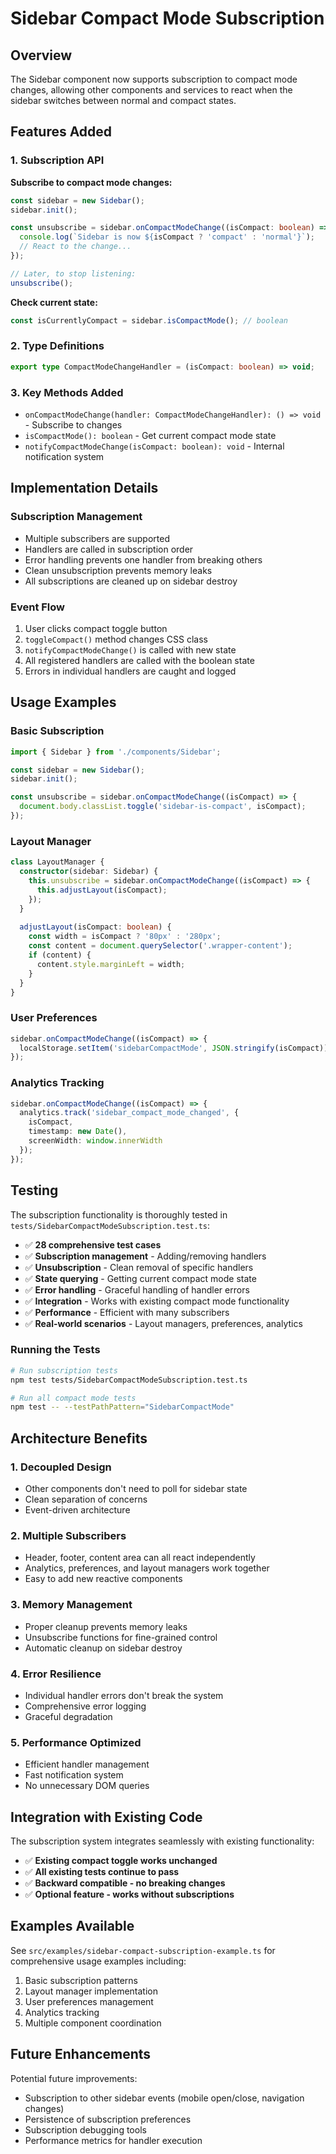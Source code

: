 # Sidebar Compact Mode Subscription

## Overview

The Sidebar component now supports subscription to compact mode changes, allowing other components and services to react when the sidebar switches between normal and compact states.

## Features Added

### 1. Subscription API

**Subscribe to compact mode changes:**
```typescript
const sidebar = new Sidebar();
sidebar.init();

const unsubscribe = sidebar.onCompactModeChange((isCompact: boolean) => {
  console.log(`Sidebar is now ${isCompact ? 'compact' : 'normal'}`);
  // React to the change...
});

// Later, to stop listening:
unsubscribe();
```

**Check current state:**
```typescript
const isCurrentlyCompact = sidebar.isCompactMode(); // boolean
```

### 2. Type Definitions

```typescript
export type CompactModeChangeHandler = (isCompact: boolean) => void;
```

### 3. Key Methods Added

- `onCompactModeChange(handler: CompactModeChangeHandler): () => void` - Subscribe to changes
- `isCompactMode(): boolean` - Get current compact mode state
- `notifyCompactModeChange(isCompact: boolean): void` - Internal notification system

## Implementation Details

### Subscription Management
- Multiple subscribers are supported
- Handlers are called in subscription order
- Error handling prevents one handler from breaking others
- Clean unsubscription prevents memory leaks
- All subscriptions are cleaned up on sidebar destroy

### Event Flow
1. User clicks compact toggle button
2. `toggleCompact()` method changes CSS class
3. `notifyCompactModeChange()` is called with new state
4. All registered handlers are called with the boolean state
5. Errors in individual handlers are caught and logged

## Usage Examples

### Basic Subscription
```typescript
import { Sidebar } from './components/Sidebar';

const sidebar = new Sidebar();
sidebar.init();

const unsubscribe = sidebar.onCompactModeChange((isCompact) => {
  document.body.classList.toggle('sidebar-is-compact', isCompact);
});
```

### Layout Manager
```typescript
class LayoutManager {
  constructor(sidebar: Sidebar) {
    this.unsubscribe = sidebar.onCompactModeChange((isCompact) => {
      this.adjustLayout(isCompact);
    });
  }
  
  adjustLayout(isCompact: boolean) {
    const width = isCompact ? '80px' : '280px';
    const content = document.querySelector('.wrapper-content');
    if (content) {
      content.style.marginLeft = width;
    }
  }
}
```

### User Preferences
```typescript
sidebar.onCompactModeChange((isCompact) => {
  localStorage.setItem('sidebarCompactMode', JSON.stringify(isCompact));
});
```

### Analytics Tracking
```typescript
sidebar.onCompactModeChange((isCompact) => {
  analytics.track('sidebar_compact_mode_changed', {
    isCompact,
    timestamp: new Date(),
    screenWidth: window.innerWidth
  });
});
```

## Testing

The subscription functionality is thoroughly tested in `tests/SidebarCompactModeSubscription.test.ts`:

- ✅ **28 comprehensive test cases**
- ✅ **Subscription management** - Adding/removing handlers
- ✅ **Unsubscription** - Clean removal of specific handlers
- ✅ **State querying** - Getting current compact mode state
- ✅ **Error handling** - Graceful handling of handler errors
- ✅ **Integration** - Works with existing compact mode functionality
- ✅ **Performance** - Efficient with many subscribers
- ✅ **Real-world scenarios** - Layout managers, preferences, analytics

### Running the Tests

```bash
# Run subscription tests
npm test tests/SidebarCompactModeSubscription.test.ts

# Run all compact mode tests
npm test -- --testPathPattern="SidebarCompactMode"
```

## Architecture Benefits

### 1. **Decoupled Design**
- Other components don't need to poll for sidebar state
- Clean separation of concerns
- Event-driven architecture

### 2. **Multiple Subscribers**
- Header, footer, content area can all react independently
- Analytics, preferences, and layout managers work together
- Easy to add new reactive components

### 3. **Memory Management**
- Proper cleanup prevents memory leaks
- Unsubscribe functions for fine-grained control
- Automatic cleanup on sidebar destroy

### 4. **Error Resilience**
- Individual handler errors don't break the system
- Comprehensive error logging
- Graceful degradation

### 5. **Performance Optimized**
- Efficient handler management
- Fast notification system
- No unnecessary DOM queries

## Integration with Existing Code

The subscription system integrates seamlessly with existing functionality:

- ✅ **Existing compact toggle works unchanged**
- ✅ **All existing tests continue to pass**
- ✅ **Backward compatible - no breaking changes**
- ✅ **Optional feature - works without subscriptions**

## Examples Available

See `src/examples/sidebar-compact-subscription-example.ts` for comprehensive usage examples including:

1. Basic subscription patterns
2. Layout manager implementation
3. User preferences management
4. Analytics tracking
5. Multiple component coordination

## Future Enhancements

Potential future improvements:
- Subscription to other sidebar events (mobile open/close, navigation changes)
- Persistence of subscription preferences
- Subscription debugging tools
- Performance metrics for handler execution
